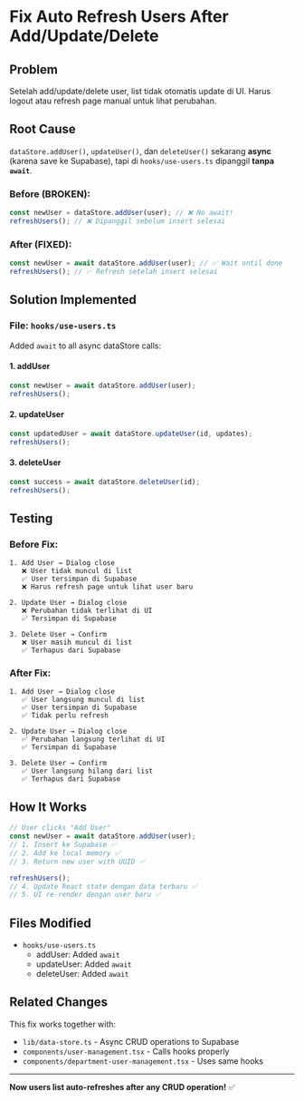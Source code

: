 # Fix Auto Refresh Users After Add/Update/Delete

## Problem

Setelah add/update/delete user, list tidak otomatis update di UI. Harus logout atau refresh page manual untuk lihat perubahan.

## Root Cause

`dataStore.addUser()`, `updateUser()`, dan `deleteUser()` sekarang **async** (karena save ke Supabase), tapi di `hooks/use-users.ts` dipanggil **tanpa `await`**.

### Before (BROKEN):

```typescript
const newUser = dataStore.addUser(user); // ❌ No await!
refreshUsers(); // ❌ Dipanggil sebelum insert selesai
```

### After (FIXED):

```typescript
const newUser = await dataStore.addUser(user); // ✅ Wait until done
refreshUsers(); // ✅ Refresh setelah insert selesai
```

## Solution Implemented

### File: `hooks/use-users.ts`

Added `await` to all async dataStore calls:

#### 1. addUser

```typescript
const newUser = await dataStore.addUser(user);
refreshUsers();
```

#### 2. updateUser

```typescript
const updatedUser = await dataStore.updateUser(id, updates);
refreshUsers();
```

#### 3. deleteUser

```typescript
const success = await dataStore.deleteUser(id);
refreshUsers();
```

## Testing

### Before Fix:

```
1. Add User → Dialog close
   ❌ User tidak muncul di list
   ✅ User tersimpan di Supabase
   ❌ Harus refresh page untuk lihat user baru

2. Update User → Dialog close
   ❌ Perubahan tidak terlihat di UI
   ✅ Tersimpan di Supabase

3. Delete User → Confirm
   ❌ User masih muncul di list
   ✅ Terhapus dari Supabase
```

### After Fix:

```
1. Add User → Dialog close
   ✅ User langsung muncul di list
   ✅ User tersimpan di Supabase
   ✅ Tidak perlu refresh

2. Update User → Dialog close
   ✅ Perubahan langsung terlihat di UI
   ✅ Tersimpan di Supabase

3. Delete User → Confirm
   ✅ User langsung hilang dari list
   ✅ Terhapus dari Supabase
```

## How It Works

```typescript
// User clicks "Add User"
const newUser = await dataStore.addUser(user);
// 1. Insert ke Supabase ✅
// 2. Add ke local memory ✅
// 3. Return new user with UUID ✅

refreshUsers();
// 4. Update React state dengan data terbaru ✅
// 5. UI re-render dengan user baru ✅
```

## Files Modified

-   `hooks/use-users.ts`
    -   addUser: Added `await`
    -   updateUser: Added `await`
    -   deleteUser: Added `await`

## Related Changes

This fix works together with:

-   `lib/data-store.ts` - Async CRUD operations to Supabase
-   `components/user-management.tsx` - Calls hooks properly
-   `components/department-user-management.tsx` - Uses same hooks

---

**Now users list auto-refreshes after any CRUD operation!** ✅

